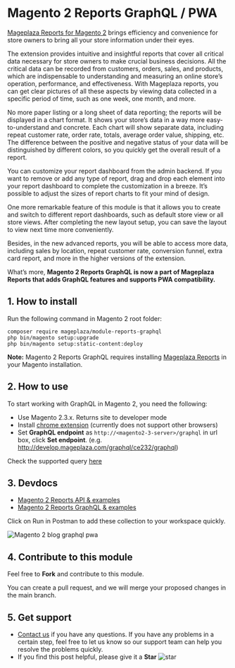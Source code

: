 # Magento 2 Reports GraphQL / PWA

[Mageplaza Reports for Magento 2](https://www.mageplaza.com/magento-2-reports-extension/) brings efficiency and convenience for store owners to bring all your store information under their eyes. 

The extension provides intuitive and insightful reports that cover all critical data necessary for store owners to make crucial business decisions. All the critical data can be recorded from customers, orders, sales, and products, which are indispensable to understanding and measuring an online store’s operation, performance, and effectiveness. With Mageplaza reports, you can get clear pictures of all these aspects by viewing data collected in a specific period of time, such as one week, one month, and more. 

No more paper listing or a long sheet of data reporting; the reports will be displayed in a chart format. It shows your store’s data in a way more easy-to-understand and concrete. Each chart will show separate data, including repeat customer rate, order rate, totals, average order value, shipping, etc. The difference between the positive and negative status of your data will be distinguished by different colors, so you quickly get the overall result of a report.

You can customize your report dashboard from the admin backend. If you want to remove or add any type of report, drag and drop each element into your report dashboard to complete the customization in a breeze. It’s possible to adjust the sizes of report charts to fit your mind of design. 

One more remarkable feature of this module is that it allows you to create and switch to different report dashboards, such as default store view or all store views. After completing the new layout setup, you can save the layout to view next time more conveniently. 

Besides, in the new advanced reports, you will be able to access more data, including sales by location, repeat customer rate, conversion funnel, extra card report, and more in the higher versions of the extension. 

What’s more, **Magento 2 Reports GraphQL is now a part of Mageplaza Reports that adds GraphQL features and supports PWA compatibility.** 

## 1. How to install
Run the following command in Magento 2 root folder:

```
composer require mageplaza/module-reports-graphql
php bin/magento setup:upgrade
php bin/magento setup:static-content:deploy
```

**Note:**
Magento 2 Reports GraphQL requires installing [Mageplaza Reports](https://github.com/mageplaza/magento-2-reports) in your Magento installation. 

## 2. How to use

To start working with GraphQL in Magento 2, you need the following:
- Use Magento 2.3.x. Returns site to developer mode
- Install [chrome extension](https://chrome.google.com/webstore/detail/chromeiql/fkkiamalmpiidkljmicmjfbieiclmeij?hl=en) (currently does not support other browsers)
- Set **GraphQL endpoint** as `http://<magento2-3-server>/graphql` in url box, click **Set endpoint**. (e.g. http://develop.mageplaza.com/graphql/ce232/graphql)

Check the supported query <a href='https://documenter.getpostman.com/view/10589000/SzS1V9Fg?version=latest' target='_blank' rel='nofollow'>here</a>

## 3. Devdocs 
- [Magento 2 Reports API & examples](https://documenter.getpostman.com/view/10589000/SzS1V9Fd?version=latest)
- [Magento 2 Reports GraphQL & examples](https://documenter.getpostman.com/view/10589000/SzS1V9Fg?version=latest)

Click on Run in Postman to add these collection to your workspace quickly.

![Magento 2 blog graphql pwa](https://i.imgur.com/lhsXlUR.gif)

## 4. Contribute to this module
Feel free to **Fork** and contribute to this module. 

You can create a pull request, and we will merge your proposed changes in the main branch. 

## 5. Get support 
- [Contact us](https://www.mageplaza.com/contact.html) if you have any questions. If you have any problems in a certain step, feel free to let us know so our support team can help you resolve the problems quickly. 
- If you find this post helpful, please give it a **Star** ![star](https://i.imgur.com/S8e0ctO.png)


